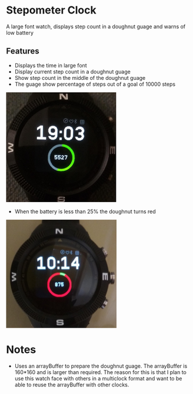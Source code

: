 # Stepometer Clock

A large font watch, displays step count in a doughnut guage and warns of low battery

## Features

- Displays the time in large font
- Display current step count in a doughnut guage
- Show step count in the middle of the doughnut guage
- The guage show percentage of steps out of a goal of 10000 steps


![](screenshot1.jpg)

- When the battery is less than 25% the doughnut turns red

![](screenshot2.jpg)


# Notes


* Uses an arrayBuffer to prepare the doughnut guage. The arrayBuffer
  is 160*160 and is larger than required. The reason for this is that
  I plan to use this watch face with others in a multiclock format
  and want to be able to reuse the arrayBuffer with other clocks.
